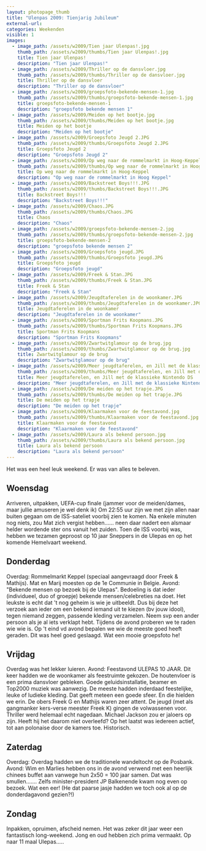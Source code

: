 ```yaml
---
layout: photopage_thumb
title: "Ulenpas 2009: Tienjarig Jubileum"
external-url:
categories: Weekenden
visible: 1
images:
  - image_path: /assets/w2009/Tien jaar Ulenpas!.jpg
    thumb_path: /assets/w2009/thumbs/Tien jaar Ulenpas!.jpg
    title: Tien jaar Ulenpas!
    description: "Tien jaar Ulenpas!"
  - image_path: /assets/w2009/Thriller op de dansvloer.jpg
    thumb_path: /assets/w2009/thumbs/Thriller op de dansvloer.jpg
    title: Thriller op de dansvloer
    description: "Thriller op de dansvloer"
  - image_path: /assets/w2009/groepsfoto-bekende-mensen-1.jpg
    thumb_path: /assets/w2009/thumbs/groepsfoto-bekende-mensen-1.jpg
    title: groepsfoto-bekende-mensen-1
    description: "groepsfoto bekende mensen 1"
  - image_path: /assets/w2009/Meiden op het bootje.jpg
    thumb_path: /assets/w2009/thumbs/Meiden op het bootje.jpg
    title: Meiden op het bootje
    description: "Meiden op het bootje"
  - image_path: /assets/w2009/Groepsfoto Jeugd 2.JPG
    thumb_path: /assets/w2009/thumbs/Groepsfoto Jeugd 2.JPG
    title: Groepsfoto Jeugd 2
    description: "Groepsfoto Jeugd 2"
  - image_path: /assets/w2009/Op weg naar de rommelmarkt in Hoog-Keppel.jpg
    thumb_path: /assets/w2009/thumbs/Op weg naar de rommelmarkt in Hoog-Keppel.jpg
    title: Op weg naar de rommelmarkt in Hoog-Keppel
    description: "Op weg naar de rommelmarkt in Hoog Keppel"
  - image_path: /assets/w2009/Backstreet Boys!!!.JPG
    thumb_path: /assets/w2009/thumbs/Backstreet Boys!!!.JPG
    title: Backstreet Boys!!!
    description: "Backstreet Boys!!!"
  - image_path: /assets/w2009/Chaos.JPG
    thumb_path: /assets/w2009/thumbs/Chaos.JPG
    title: Chaos
    description: "Chaos"
  - image_path: /assets/w2009/groepsfoto-bekende-mensen-2.jpg
    thumb_path: /assets/w2009/thumbs/groepsfoto-bekende-mensen-2.jpg
    title: groepsfoto-bekende-mensen-2
    description: "groepsfoto bekende mensen 2"
  - image_path: /assets/w2009/Groepsfoto jeugd.JPG
    thumb_path: /assets/w2009/thumbs/Groepsfoto jeugd.JPG
    title: Groepsfoto jeugd
    description: "Groepsfoto jeugd"
  - image_path: /assets/w2009/Freek & Stan.JPG
    thumb_path: /assets/w2009/thumbs/Freek & Stan.JPG
    title: Freek & Stan
    description: "Freek & Stan"
  - image_path: /assets/w2009/Jeugdtaferelen in de woonkamer.JPG
    thumb_path: /assets/w2009/thumbs/Jeugdtaferelen in de woonkamer.JPG
    title: Jeugdtaferelen in de woonkamer
    description: "Jeugdtaferelen in de woonkamer"
  - image_path: /assets/w2009/Sportman Frits Koopmans.JPG
    thumb_path: /assets/w2009/thumbs/Sportman Frits Koopmans.JPG
    title: Sportman Frits Koopmans
    description: "Sportman Frits Koopmans"
  - image_path: /assets/w2009/Zwartwitglamour op de brug.jpg
    thumb_path: /assets/w2009/thumbs/Zwartwitglamour op de brug.jpg
    title: Zwartwitglamour op de brug
    description: "Zwartwitglamour op de brug"
  - image_path: /assets/w2009/Meer jeugdtaferelen, en Jill met de klassieke Nintendo DS.JPG
    thumb_path: /assets/w2009/thumbs/Meer jeugdtaferelen, en Jill met de klassieke Nintendo DS.JPG
    title: Meer jeugdtaferelen, en Jill met de klassieke Nintendo DS
    description: "Meer jeugdtaferelen, en Jill met de klassieke Nintendo DS"
  - image_path: /assets/w2009/De meiden op het trapje.JPG
    thumb_path: /assets/w2009/thumbs/De meiden op het trapje.JPG
    title: De meiden op het trapje
    description: "De meiden op het trapje"
  - image_path: /assets/w2009/Klaarmaken voor de feestavond.jpg
    thumb_path: /assets/w2009/thumbs/Klaarmaken voor de feestavond.jpg
    title: Klaarmaken voor de feestavond
    description: "Klaarmaken voor de feestavond"
  - image_path: /assets/w2009/Laura als bekend persoon.jpg
    thumb_path: /assets/w2009/thumbs/Laura als bekend persoon.jpg
    title: Laura als bekend persoon
    description: "Laura als bekend persoon"
---
```


Het was een heel leuk weekend. Er was van alles te beleven.

## Woensdag
Arriveren, uitpakken, UEFA-cup finale (jammer voor de meiden/dames, maar jullie amuseren je wel denk ik)
Om 22:55 uur zijn we met zijn allen naar buiten gegaan om de ISS-sateliet voorbij zien te komen. Na enkele minuten nog niets, zou Mat zich vergist hebben...... neen daar nadert een alsmaar helder wordende ster ons vanuit het zuiden.
Toen de ISS voorbij was, hebben we tezamen geproost op 10 jaar Sneppers in de Ulepas en op het komende Hemelvaart weekend.

## Donderdag
Overdag: Rommelmarkt Keppel (speciaal aangevraagd door Freek & Mathijs). Mat en Marij moesten op de 1e Communie in Belgie.
Avond: "Bekende mensen op bezoek bij de Ulepas". Bedoeling is dat ieder (individueel, duo of groepje) bekende mensen/celebreties na doet. Het leukste is echt dat 't nog geheim is wie je uitbeeldt.
Dus bij deze het verzoek aan ieder om een bekend iemand uit te kiezen (bv jouw idool), tegen niemand zeggen, passende kleding verzamelen. Neem svp een ander persoon als je al iets verklapt hebt.
Tijdens de avond proberen we te raden wie wie is. Op 't eind vd avond bepalen we wie de meeste goed heeft geraden.
Dit was heel goed geslaagd. Wat een mooie groepsfoto he!

## Vrijdag
Overdag was het lekker luieren.
Avond: Feestavond ULEPAS 10 JAAR. Dit keer hadden we de woonkamer als feestruimte gekozen. De houtenvloer is een prima dansvloer gebleken.
Goede geluidsinstallatie, beamer en Top2000 muziek was aanwezig.
De meeste hadden inderdaad feestelijke, leuke of ludieke kleding. Dat geeft meteen een goede sfeer. En die hielden we erin.
De obers Freek G en Mathijs waren zeer attent.
De jeugd (met als gangmanker kers-verse meester Freek K) gingen de volwassenen voor. Thriller werd helemaal echt nagedaan. Michael Jackson zou er jaloers op zijn. Heeft hij het daarom niet overleefd?
Op het laatst was iedereen actief, tot aan polonaise door de kamers toe. Historisch.

## Zaterdag
Overdag:
Overdag hadden we de traditionele wandeltocht op de Posbank.
Avond:
Wim en Marlies hebben ons in de avond verwend met een heerlijk chinees buffet aan vanwege hun 2x50 = 100 jaar samen. Dat was smullen.......
Zelfs minister-president JP Balkenende kwam nog even op bezoek. Wat een eer! (He dat paarse jasje hadden we toch ook al op de donderdagavond gezien?!)

## Zondag
Inpakken, opruimen, afscheid nemen.
Het was zeker dit jaar weer een fantastisch long-weekend. Jong en oud hebben zich prima vermaakt.
Op naar 11 maal Ulepas.....

